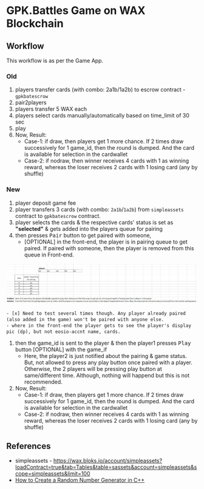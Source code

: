 # GPK.Battles Game on WAX Blockchain

## Workflow
This workflow is as per the Game App.

### Old
1. players transfer cards (with combo: 2a1b/1a2b) to escrow contract - `gpkbatescrow`
1. pair2players
1. players transfer 5 WAX each
1. players select cards manually/automatically based on time_limit of 30 sec
1. play
1. Now, Result:
	- Case-1: if draw, then players get 1 more chance. If 2 times draw successively for 1 game_id, then the round is dumped. And the card is available for selection in the cardwallet
	- Case-2: if nodraw, then winner receives 4 cards with 1 as winning reward, whereas the loser receives 2 cards with 1 losing card (any by shuffle)

### New
1. player deposit game fee 
1. player transfers 3 cards (with combo: `2a1b`/`1a2b`) from `simpleassets` contract to `gpkbatescrow` contract.
1. player selects the cards & the respective cards' status is set as __"selected"__ & gets added into the players queue for pairing
1. then presses <kbd>Pair</kbd> button to get paired with someone,
	- [OPTIONAL] in the front-end, the player is in pairing queue to get paired. If paired with someone, then the player is removed from this queue in Front-end.
<p align="center">
  <img src="others/images/pair_player.jpg" alt="" width="" height="">
</p>

	- [x] Need to test several times though. Any player already paired (also added in the game) won't be paired with anyone else.
	- where in the front-end the player gets to see the player's display pic (dp), but not eosio-accnt name, cards.
1. then the game_id is sent to the player & then the player1 presses <kbd>Play</kbd> button [OPTIONAL] with the game_if
	- Here, the player2 is just notified about the pairing & game status. But, not allowed to press any play button once paired with a player. Otherwise, the 2 players will be  pressing play button at same/different time. Although, nothing will happend but this is not recommended.
1. Now, Result:
	- Case-1: if draw, then players get 1 more chance. If 2 times draw successively for 1 game_id, then the round is dumped. And the card is available for selection in the cardwallet
	- Case-2: if nodraw, then winner receives 4 cards with 1 as winning reward, whereas the loser receives 2 cards with 1 losing card (any by shuffle)

## References
* simpleassets - https://wax.bloks.io/account/simpleassets?loadContract=true&tab=Tables&table=sassets&account=simpleassets&scope=simpleassets&limit=100
* [How to Create a Random Number Generator in C++](https://www.bitdegree.org/learn/random-number-generator-cpp)